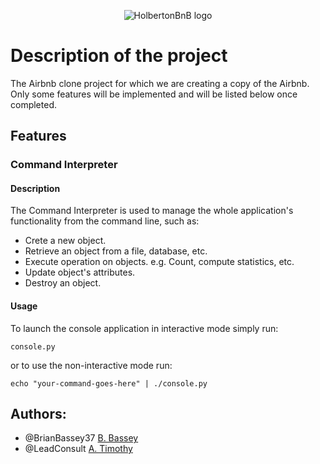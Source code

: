 <p align="center">
  <img src="https://github.com/bdbaraban/AirBnB_clone/blob/master/assets/hbnb_logo.png" alt="HolbertonBnB logo">
</p>

# Description of the project
The Airbnb clone project for which we are creating a copy of the Airbnb. Only some features will be implemented and will be listed below once completed.
## Features

### Command Interpreter

#### Description

The Command Interpreter is used to manage the whole application's functionality from the command line, such as:
+ Crete a new object.
+ Retrieve an object from a file, database, etc.
+ Execute operation on objects. e.g. Count, compute statistics, etc.
+ Update object's attributes.
+ Destroy an object.

#### Usage

To launch the console application in interactive mode simply run:

```console.py ```

or to use the non-interactive mode run:

```echo "your-command-goes-here" | ./console.py ```

## Authors:
* @BrianBassey37 [B. Bassey](https://github.com/BrianBassey37)
* @LeadConsult [A. Timothy](https://github.com/LeadConsult)
